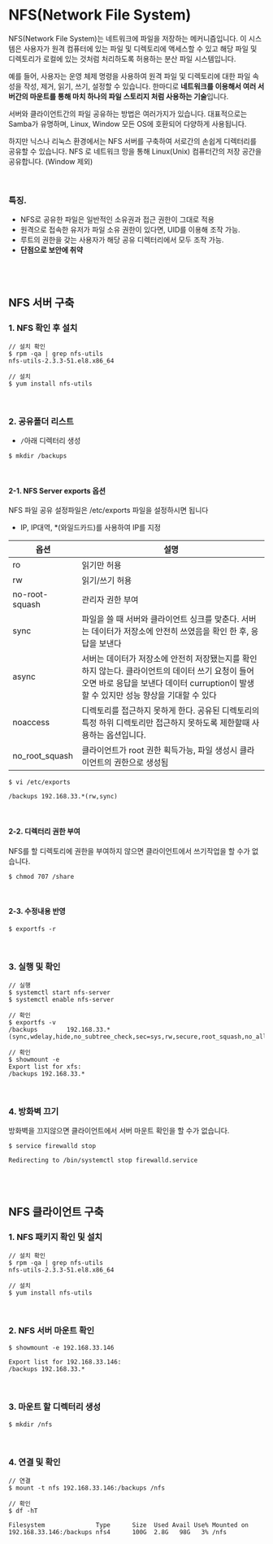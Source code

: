 # NFS(Network File System)
NFS(Network File System)는 네트워크에 파일을 저장하는 메커니즘입니다. 이 시스템은 사용자가 원격 컴퓨터에 있는 파일 및 디렉토리에 액세스할 수 있고 
해당 파일 및 디렉토리가 로컬에 있는 것처럼 처리하도록 허용하는 분산 파일 시스템입니다.

예를 들어, 사용자는 운영 체제 명령을 사용하여 원격 파일 및 디렉토리에 대한 파일 속성을 작성, 제거, 읽기, 쓰기, 설정할 수 있습니다.
한마디로 **네트워크를 이용해서 여러 서버간의 마운트를 통해 마치 하나의 파일 스토리지 처럼 사용하는 기술**입니다. 

서버와 클라이언트간의 파일 공유하는 방법은 여러가지가 있습니다. 대표적으로는 Samba가 유명하며, Linux, Window 모든 OS에 호환되어 다양하게 사용됩니다.

하지만 닉스나 리눅스 환경에서는 NFS 서버를 구축하여 서로간의 손쉽게 디렉터리를 공유할 수 있습니다. NFS 로 네트워크 망을 통해 Linux(Unix) 컴퓨터간의 저장 공간을 공유합니다. (Window 제외)

<br>

### 특징.
- NFS로 공유한 파일은 일반적인 소유권과 접근 권한이 그대로 적용
- 원격으로 접속한 유저가 파일 소유 권한이 있다면, UID를 이용해 조작 가능.
- 루트의 권한을 갖는 사용자가 해당 공유 디렉터리에서 모두 조작 가능.
- **단점으로 보안에 취약**

<br>
<br>

## NFS 서버 구축

### 1. NFS 확인 후 설치

```
// 설치 확인
$ rpm -qa | grep nfs-utils
nfs-utils-2.3.3-51.el8.x86_64

// 설치
$ yum install nfs-utils
```

<br>

### 2. 공유폴더 리스트


- `/`아래 디렉터리 생성

```
$ mkdir /backups
```

<br>

#### 2-1. NFS Server exports 옵션
NFS 파일 공유 설정파일은 /etc/exports 파일을 설정하시면 됩니다
- IP, IP대역, *(와일드카드)를 사용하여 IP를 지정

| 옵션  | 설명  |
|-----|-----|
| ro    | 읽기만 허용    |
| rw    | 읽기/쓰기 허용    |
| no-root-squash    | 관리자 권한 부여    |
| sync    | 파일을 쓸 때 서버와 클라이언트 싱크를 맞춘다. 서버는 데이터가 저장소에 안전히 쓰였음을 확인 한 후, 응답을 보낸다    |
| async    | 서버는 데이터가 저장소에 안전히 저장됐는지를 확인 하지 않는다. 클라이언트의 데이터 쓰기 요청이 들어오면 바로 응답을 보낸다 데이터 curruption이 발생할 수 있지만 성능 향상을 기대할 수 있다    |
| noaccess    | 디렉토리를 접근하지 못하게 한다. 공유된 디렉토리의 특정 하위 디렉토리만 접근하지 못하도록 제한할때 사용하는 옵션입니다.    |
| no_root_squash    | 클라이언트가 root 권한 획득가능, 파일 생성시 클라이언트의 권한으로 생성됨    |

```
$ vi /etc/exports

/backups 192.168.33.*(rw,sync)
```

<br>

#### 2-2. 디렉터리 권한 부여
NFS를 할 디렉토리에 권한을 부여하지 않으면 클라이언트에서 쓰기작업을 할 수가 없습니다.
```
$ chmod 707 /share
```

<br>

#### 2-3. 수정내용 반영
```
$ exportfs -r
```

<br>

### 3. 실행 및 확인
```
// 실행
$ systemctl start nfs-server
$ systemctl enable nfs-server

// 확인
$ exportfs -v
/backups        192.168.33.*(sync,wdelay,hide,no_subtree_check,sec=sys,rw,secure,root_squash,no_all_squash)

// 확인
$ showmount -e
Export list for xfs:
/backups 192.168.33.*
```

<br>

### 4. 방화벽 끄기
방화벽을 끄지않으면 클라이언트에서 서버 마운트 확인을 할 수가 없습니다.
```
$ service firewalld stop

Redirecting to /bin/systemctl stop firewalld.service
```

<br>
<br>

## NFS 클라이언트 구축

### 1. NFS 패키지 확인 및 설치
```
// 설치 확인
$ rpm -qa | grep nfs-utils
nfs-utils-2.3.3-51.el8.x86_64

// 설치
$ yum install nfs-utils
```

<br>

### 2. NFS 서버 마운트 확인
```
$ showmount -e 192.168.33.146

Export list for 192.168.33.146:
/backups 192.168.33.*
```

<br>

### 3. 마운트 할 디렉터리 생성
```
$ mkdir /nfs
```

<br>

### 4. 연결 및 확인
```
// 연결
$ mount -t nfs 192.168.33.146:/backups /nfs

// 확인
$ df -hT

Filesystem              Type      Size  Used Avail Use% Mounted on
192.168.33.146:/backups nfs4      100G  2.8G   98G   3% /nfs
```
